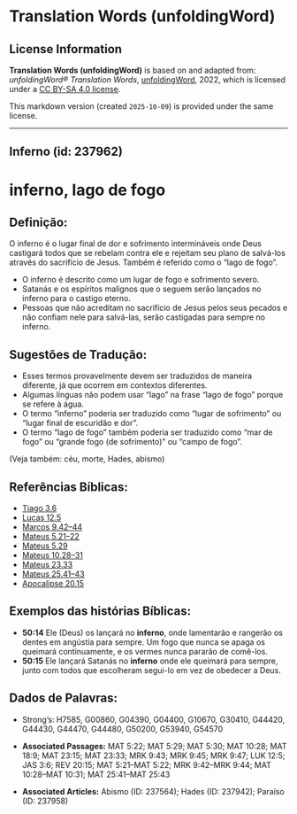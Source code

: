 # Translation Words (unfoldingWord)

## License Information

**Translation Words (unfoldingWord)** is based on and adapted from: _unfoldingWord® Translation Words_, [unfoldingWord](https://unfoldingword.org/utw), 2022, which is licensed under a [CC BY-SA 4.0 license](https://creativecommons.org/licenses/by-sa/4.0/legalcode.en).

This markdown version (created `2025-10-09`) is provided under the same license.



--------------------------------

## Inferno (id: 237962)

inferno, lago de fogo
=====================

Definição:
----------

O inferno é o lugar final de dor e sofrimento intermináveis onde Deus castigará todos que se rebelam contra ele e rejeitam seu plano de salvá\-los através do sacrifício de Jesus. Também é referido como o “lago de fogo”.

* O inferno é descrito como um lugar de fogo e sofrimento severo.
* Satanás e os espíritos malignos que o seguem serão lançados no inferno para o castigo eterno.
* Pessoas que não acreditam no sacrifício de Jesus pelos seus pecados e não confiam nele para salvá\-las, serão castigadas para sempre no inferno.

Sugestões de Tradução:
----------------------

* Esses termos provavelmente devem ser traduzidos de maneira diferente, já que ocorrem em contextos diferentes.
* Algumas línguas não podem usar “lago” na frase “lago de fogo” porque se refere à água.
* O termo “inferno” poderia ser traduzido como “lugar de sofrimento” ou “lugar final de escuridão e dor”.
* O termo “lago de fogo” também poderia ser traduzido como “mar de fogo” ou “grande fogo (de sofrimento)” ou “campo de fogo”.

(Veja também: céu, morte, Hades, abismo)

Referências Bíblicas:
---------------------

* [Tiago 3\.6](https://ref.ly/Jas3:6)
* [Lucas 12\.5](https://ref.ly/Luke12:5)
* [Marcos 9\.42–44](https://ref.ly/Mark9:42-Mark9:44)
* [Mateus 5\.21–22](https://ref.ly/Matt5:21-Matt5:22)
* [Mateus 5\.29](https://ref.ly/Matt5:29)
* [Mateus 10\.28–31](https://ref.ly/Matt10:28-Matt10:31)
* [Mateus 23\.33](https://ref.ly/Matt23:33)
* [Mateus 25\.41–43](https://ref.ly/Matt25:41-Matt25:43)
* [Apocalipse 20\.15](https://ref.ly/Rev20:15)

Exemplos das histórias Bíblicas:
--------------------------------

* **50:14** Ele (Deus) os lançará no **inferno**, onde lamentarão e rangerão os dentes em angústia para sempre. Um fogo que nunca se apaga os queimará continuamente, e os vermes nunca pararão de comê\-los.
* **50:15** Ele lançará Satanás no **inferno** onde ele queimará para sempre, junto com todos que escolheram segui\-lo em vez de obedecer a Deus.

Dados de Palavras:
------------------

* Strong’s: H7585, G00860, G04390, G04400, G10670, G30410, G44420, G44430, G44470, G44480, G50200, G53940, G54570

* **Associated Passages:** MAT 5:22; MAT 5:29; MAT 5:30; MAT 10:28; MAT 18:9; MAT 23:15; MAT 23:33; MRK 9:43; MRK 9:45; MRK 9:47; LUK 12:5; JAS 3:6; REV 20:15; MAT 5:21–MAT 5:22; MRK 9:42–MRK 9:44; MAT 10:28–MAT 10:31; MAT 25:41–MAT 25:43
* **Associated Articles:** Abismo (ID: 237564); Hades (ID: 237942); Paraíso (ID: 237958)


